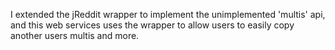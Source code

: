 I extended the jReddit wrapper to implement the unimplemented 'multis' api, and this web services uses the wrapper to allow users to easily copy another users multis and more.
